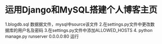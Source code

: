 
# 运用Django和MySQL搭建个人博客主页

1.blogdb.sql 数据据文件，mysql中source该文件
2.在settings.py文件中更改数据库的用户名及密码
3.在settings.py文件中添加ALLOWED_HOSTS
4. python manage.py runserver 0.0.0.0:80 运行
